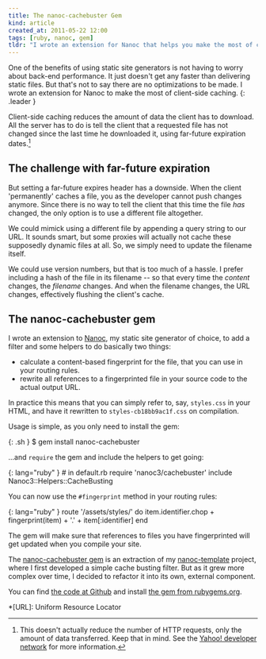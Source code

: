 ```yaml
---
title: The nanoc-cachebuster Gem
kind: article
created_at: 2011-05-22 12:00
tags: [ruby, nanoc, gem]
tldr: "I wrote an extension for Nanoc that helps you make the most of client-side caching by making it easy to add cache busters."
---
```

One of the benefits of using static site generators is not having to worry about back-end performance. It just doesn't get any faster than delivering static files. But that's not to say there are no optimizations to be made. I wrote an extension for Nanoc to make the most of client-side caching.
{: .leader }

Client-side caching reduces the amount of data the client has to download. All the server has to do is tell the client that a requested file has not changed since the last time he downloaded it, using far-future expiration dates.[^1]

The challenge with far-future expiration
----------------------------------------

But setting a far-future expires header has a downside. When the client 'permanently' caches a file, you as the developer cannot push changes anymore. Since there is no way to tell the client that this time the file _has_ changed, the only option is to use a different file altogether.

We could mimick using a different file by appending a query string to our URL. It sounds smart, but some proxies will actually not cache these supposedly dynamic files at all. So, we simply need to update the filename itself.

We could use version numbers, but that is too much of a hassle. I prefer including a hash of the file in its filename -- so that every time the _content_ changes, the _filename_ changes. And when the filename changes, the URL changes, effectively flushing the client's cache.

The nanoc-cachebuster gem
-------------------------

I wrote an extension to [Nanoc][nanoc], my static site generator of choice, to add a filter and some helpers to do basically two things:

* calculate a content-based fingerprint for the file, that you can use in your routing rules.
* rewrite all references to a fingerprinted file in your source code to the actual output URL.

In practice this means that you can simply refer to, say, `styles.css` in your HTML, and have it rewritten to `styles-cb18bb9ac1f.css` on compilation.

Usage is simple, as you only need to install the gem:

{: .sh }
    $ gem install nanoc-cachebuster

...and `require` the gem and include the helpers to get going:

{: lang="ruby" }
    # in default.rb
    require 'nanoc3/cachebuster'
    include Nanoc3::Helpers::CacheBusting

You can now use the `#fingerprint` method in your routing rules:

{: lang="ruby" }
    route '/assets/styles/' do
      item.identifier.chop + fingerprint(item) + '.' + item[:identifier]
    end

The gem will make sure that references to files you have fingerprinted will get updated when you compile your site.

The [nanoc-cachebuster gem][gem] is an extraction of my [nanoc-template][template] project, where I first developed a simple cache busting filter. But as it grew more complex over time, I decided to refactor it into its own, external component.

You can find [the code at Github][code] and install [the gem from rubygems.org][gem].

[^1]: This doesn't actually reduce the number of HTTP requests, only the amount of data transferred. Keep that in mind. See the [Yahoo! developer network][yahoo] for more information.

*[URL]: Uniform Resource Locator

[code]:     https://github.com/avdgaag/nanoc-cachebuster
[gem]:      http://rubygems.org/gems/nanoc-cachebuster
[template]: https://github.com/avdgaag/nanoc-template
[nanoc]:    http://nanoc.stoneship.org
[yahoo]:    http://developer.yahoo.com/performance/rules.html
